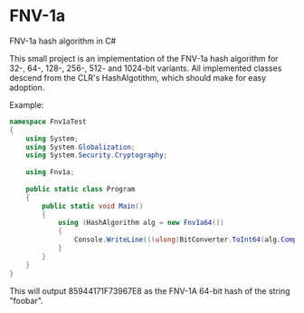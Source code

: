# FNV-1a
FNV-1a hash algorithm in C#

This small project is an implementation of the FNV-1a hash algorithm for 32-, 64-, 128-, 256-, 512- and 1024-bit variants.
All implemented classes descend from the CLR's HashAlgotithm, which should make for easy adoption.

Example:

```cs
namespace Fnv1aTest
{
    using System;
    using System.Globalization;
    using System.Security.Cryptography;
    
    using Fnv1a;
    
    public static class Program
    {
        public static void Main()
        {
            using (HashAlgorithm alg = new Fnv1a64())
            {
                Console.WriteLine(((ulong)BitConverter.ToInt64(alg.ComputeHash(Encoding.UTF8.GetBytes("foobar")), 0)).ToString("X8", CultureInfo.InvariantCulture));
            }
        }
    }
}
```

This will output 85944171F73967E8 as the FNV-1A 64-bit hash of the string "foobar".

